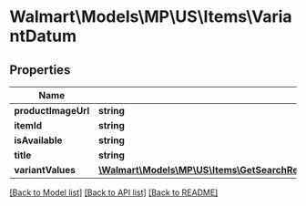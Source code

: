 # Walmart\Models\MP\US\Items\VariantDatum

## Properties

Name | Type | Description | Notes
------------ | ------------- | ------------- | -------------
**productImageUrl** | **string** |  | [optional]
**itemId** | **string** |  | [optional]
**isAvailable** | **string** |  | [optional]
**title** | **string** |  | [optional]
**variantValues** | [**\Walmart\Models\MP\US\Items\GetSearchResult200ResponseItemsInnerPropertiesVariantsVariantDataInnerVariantValuesInner[]**](GetSearchResult200ResponseItemsInnerPropertiesVariantsVariantDataInnerVariantValuesInner.md) |  | [optional]


[[Back to Model list]](./) [[Back to API list]](../../../../../README.md#supported-apis) [[Back to README]](../../../../../README.md)

